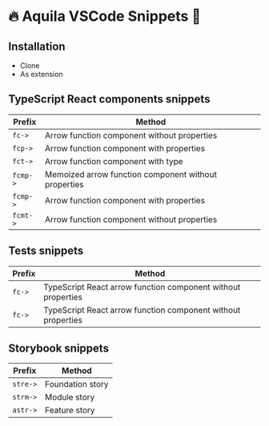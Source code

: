 # 🔥 Aquila VSCode Snippets 🦅

## Installation

- Clone
- As extension

## TypeScript React components snippets

| Prefix   | Method                                               |
| -------- | ---------------------------------------------------- |
| `fc->`   | Arrow function component without properties          |
| `fcp->`  | Arrow function component with properties             |
| `fct->`  | Arrow function component with type                   |
| `fcmp->` | Memoized arrow function component without properties |
| `fcmp->` | Arrow function component with properties             |
| `fcmt->` | Arrow function component without properties          |

## Tests snippets

| Prefix | Method                                                       |
| ------ | ------------------------------------------------------------ |
| `fc->` | TypeScript React arrow function component without properties |
| `fc->` | TypeScript React arrow function component without properties |

## Storybook snippets

| Prefix   | Method           |
| -------- | ---------------- |
| `stre->` | Foundation story |
| `strm->` | Module story     |
| `astr->` | Feature story    |
